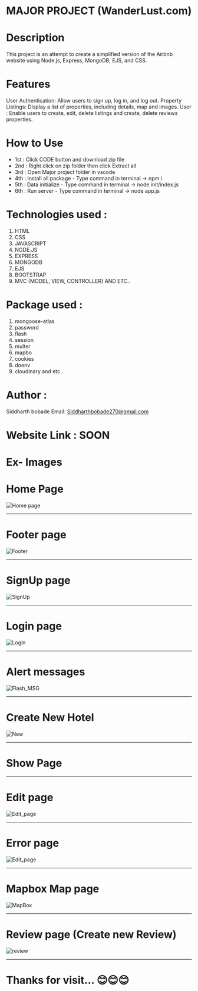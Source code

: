
# MAJOR PROJECT (WanderLust.com)

# Description
This project is an attempt to create a simplified version of the Airbnb website using Node.js, Express, MongoDB, EJS, and CSS.

# Features

User Authentication: Allow users to sign up, log in, and log out.
Property Listings: Display a list of properties, including details, map and images.
User : Enable users to create, edit, delete listings and create, delete reviews properties.
# How to Use
- 1st : Click CODE button and download zip file
- 2nd : Right click on zip folder then click Extract all 
- 3rd : Open Major project folder in vscode 
- 4th : Install all package - Type command in terminal -> npm i
- 5th : Data initialize - Type command in terminal -> node init/index.js
- 6th : Run server - Type command in terminal -> node app.js

# Technologies used :
1) HTML
2) CSS
3) JAVASCRIPT
4) NODE.JS
5) EXPRESS
6) MONGODB
7) EJS
8) BOOTSTRAP
9) MVC (MODEL, VIEW, CONTROLLER) AND ETC..
# Package used :
1) mongoose-atlas
2) password 
3) flash
4) session
5) multer
6) mapbo
7) cookies
8) doenv 
9) cloudinary and etc..

# Author :
  Siddharth bobade Email: Siddharthbobade270@gmail.com 

  # Website Link : SOON

# Ex- Images
# Home Page 
![Home page](https://github.com/Siddharthbobade/Wanderlust-Major-Project-/assets/142419287/5ff4ebbc-7eaf-4363-aceb-934a1013f716)
________________________________________________________________________________________________________________________________________________________________________
# Footer page
![Footer](https://github.com/Siddharthbobade/Wanderlust-Major-Project-/assets/142419287/530a814e-96bf-4a43-9b06-46f35f791949)

________________________________________________________________________________________________________________________________________________________________________
# SignUp page
![SignUp](https://github.com/Siddharthbobade/Wanderlust-Major-Project-/assets/142419287/ab954e5f-53de-4d8b-8126-83a11d226045)

________________________________________________________________________________________________________________________________________________________________________
# Login page
![Login ](https://github.com/Siddharthbobade/Wanderlust-Major-Project-/assets/142419287/71c5173e-e35e-42f7-9991-214959c3c0ee)

________________________________________________________________________________________________________________________________________________________________________
# Alert messages
![Flash_MSG](https://github.com/Siddharthbobade/Wanderlust-Major-Project-/assets/142419287/36ae6476-eac2-4180-a610-42a9550522cf)

________________________________________________________________________________________________________________________________________________________________________
# Create New Hotel
![New](https://github.com/Siddharthbobade/Wanderlust-Major-Project-/assets/142419287/e26586c6-00c1-4207-a4a8-d485a89825df)

________________________________________________________________________________________________________________________________________________________________________
# Show Page


________________________________________________________________________________________________________________________________________________________________________
# Edit page
![Edit_page](https://github.com/Siddharthbobade/Wanderlust-Major-Project-/assets/142419287/22b39701-712c-4944-bc94-10078d15fb27)
________________________________________________________________________________________________________________________________________________________________________
# Error page 
![Edit_page](https://github.com/Siddharthbobade/Wanderlust-Major-Project-/assets/142419287/22b39701-712c-4944-bc94-10078d15fb27)

________________________________________________________________________________________________________________________________________________________________________
# Mapbox Map page
![MapBox](https://github.com/Siddharthbobade/Wanderlust-Major-Project-/assets/142419287/02349668-229a-4c47-b0fb-3886f17396fd)

________________________________________________________________________________________________________________________________________________________________________
# Review page (Create new Review)
![review](https://github.com/Siddharthbobade/Wanderlust-Major-Project-/assets/142419287/09f8b50b-ed5b-45ea-b5aa-0ad070168e3c)

________________________________________________________________________________________________________________________________________________________________________
# Thanks for visit... 😊😊😊
